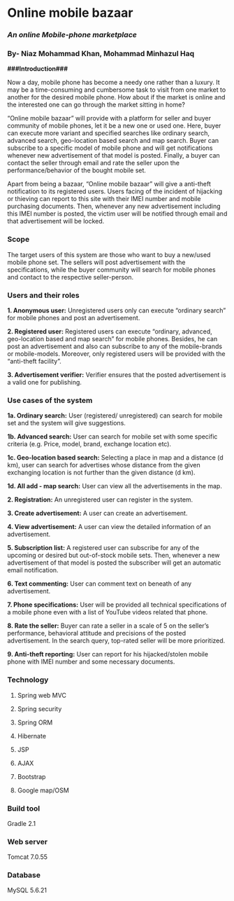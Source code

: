 # **Online mobile bazaar** #


### _An online Mobile-phone marketplace_ ###


### By- Niaz Mohammad Khan, Mohammad Minhazul Haq ###

**###**Introduction**###**

Now a day, mobile phone has become a needy one rather than a luxury. It may be a time-consuming and cumbersome task to visit from one market to another for the desired mobile phone. How about if the market is online and the interested one can go through the market sitting in home?

“Online mobile bazaar” will provide with a platform for seller and buyer community of mobile phones, let it be a new one or used one. Here, buyer can execute more variant and specified searches like ordinary search, advanced search, geo-location based search and map search. Buyer can subscribe to a specific model of mobile phone and will get notifications whenever new advertisement of that model is posted. Finally, a buyer can contact the seller through email and rate the seller upon the performance/behavior of the bought mobile set.

Apart from being a bazaar, “Online mobile bazaar” will give a anti-theft notification to its registered users. Users facing of the incident of hijacking or thieving can report to this site with their IMEI number and mobile purchasing documents. Then, whenever any new advertisement including this IMEI number is posted, the victim user will be notified through email and that advertisement will be locked.


### **Scope** ###

The target users of this system are those who want to buy a new/used mobile phone set. The sellers will post advertisement with the specifications, while the buyer community will search for mobile phones and contact to the respective seller-person.

### **Users and their roles** ###

**1. Anonymous user:** Unregistered users only can execute “ordinary search” for mobile phones and post an advertisement.

**2. Registered user:** Registered users can execute “ordinary, advanced, geo-location based and map search” for mobile phones. Besides, he can post an advertisement and also can subscribe to any of the mobile-brands or mobile-models. Moreover, only registered users will be provided with the “anti-theft facility”.

**3. Advertisement verifier:** Verifier ensures that the posted advertisement is a valid one for publishing.

### **Use cases of the system** ###

**1a. Ordinary search:** User (registered/ unregistered) can search for mobile set and the system will give suggestions.

**1b. Advanced search:** User can search for mobile set with some specific criteria (e.g. Price, model, brand, exchange location etc).

**1c. Geo-location based search:** Selecting a place in map and a distance (d km), user can search for advertises whose distance from the given exchanging location is not further than the given distance (d km).

**1d. All add - map search:** User can view all the advertisements in the map.

**2. Registration:** An unregistered user can register in the system.

**3. Create advertisement:** A user can create an advertisement.

**4. View advertisement:** A user can view the detailed information of an advertisement.

**5. Subscription list:** A registered user can subscribe for any of the upcoming or desired but out-of-stock mobile sets. Then, whenever a new advertisement of that model is posted the subscriber will get an automatic email notification.

**6. Text commenting:** User can comment text on beneath of any advertisement.

**7. Phone specifications:** User will be provided all technical specifications of a mobile phone even with a list of YouTube videos related that phone.

**8. Rate the seller:** Buyer can rate a seller in a scale of 5 on the seller’s performance, behavioral attitude and precisions of the posted advertisement. In the search query, top-rated seller will be more prioritized.

**9. Anti-theft reporting:** User can report for his hijacked/stolen mobile phone with IMEI number and some necessary documents.


### **Technology** ###

1. Spring web MVC

2. Spring security

3. Spring ORM

4. Hibernate

5. JSP

6. AJAX

7. Bootstrap

8. Google map/OSM

### **Build tool** ###
Gradle 2.1

### **Web server** ###
Tomcat 7.0.55

### **Database** ###
MySQL 5.6.21